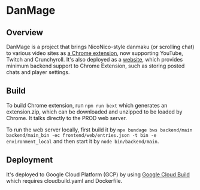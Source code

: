 # DanMage

## Overview

DanMage is a project that brings NicoNico-style danmaku (or scrolling chat) to various video sites as [a Chrome extension](https://chrome.google.com/webstore/detail/danmage/elhaopojedichjdgkglifmijgkeclalm), now supporting YouTube, Twitch and Crunchyroll. It's also deployed as a [website](https://www.danmage.com/), which provides minimum backend support to Chrome Extension, such as storing posted chats and player settings.

## Build

To build Chrome extension, run `npm run bext` which generates an extension.zip, which can be downloaded and unzipped to be loaded by Chrome. It talks directly to the PROD web server.

To run the web server locally, first build it by `npx bundage bws backend/main backend/main_bin -ec frontend/web/entries.json -t bin -e environment_local` and then start it by `node bin/backend/main`.

## Deployment

It's deployed to Google Cloud Platform (GCP) by using [Google Cloud Build](https://cloud.google.com/build) which requires cloudbuild.yaml and Dockerfile.
